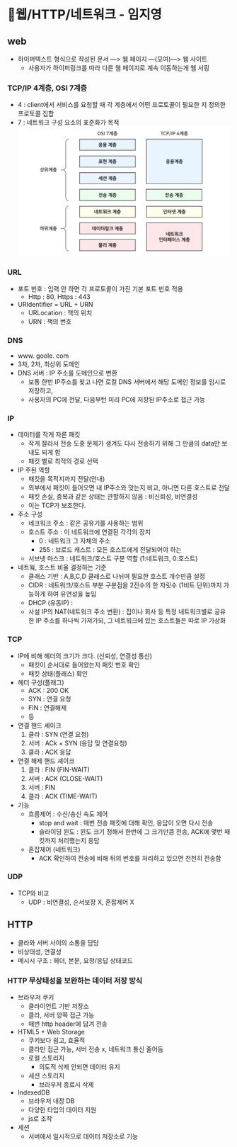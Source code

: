 # 📒웹/HTTP/네트워크 - 임지영

## web
- 하이퍼텍스트 형식으로 작성된 문서 —> 웹  페이지 —(모여)—> 웹 사이트
    - 사용자가 하이퍼링크를 따라 다른 웹 페이지로 계속 이동하는게 웹 서핑

### TCP/IP 4계층, OSI 7계층
- 4 : client에서 서비스를 요청할 때 각 계층에서 어떤 프로토콜이 필요한 지 정의한 프로토콜 집합
- 7 : 네트워크 구성 요소의 표준화가 목적
![img.png](img.png)

### URL
- 포트 번호 : 입력 안 하면 각 프로토콜이 가진 기본 포트 번호 적용
    - Http : 80, Https : 443
- URIdentifier = URL + URN
    - URLocation : 책의 위치
    - URN : 책의 번호
### DNS
- www. goole. com
- 3차,    2차,    최상위 도메인
- DNS 서버 : IP 주소를 도메인으로 변환
    - 보통 한번 IP주소를 찾고 나면 로컬 DNS 서버에서 해당 도메인 정보를 임시로 저장하고,
    - 사용자의 PC에 전달, 다음부턴 미리 PC에 저장된 IP주소로 접근 가능

### IP
- 데이터를 작게 자른 패킷
    - 작게 잘라서 전송 도중 문제가 생겨도 다시 전송하기 위해 그 만큼의 data만 보내도 되게 함
    - 패킷 별로 최적의 경로 선택
- IP 주된 역할
    - 패킷을 목적지까지 전달(안내)
    - 외부에서 패킷이 들어오면 내 IP주소와 맞는지 비교, 아니면 다른 호스트로 전달
    - 패킷 손실, 중복과 같은 상태는 관할하지 않음 : 비신뢰성, 비연결성
    - 이는 TCP가 보조한다.
- 주소 구성
  - 네크워크 주소 : 같은 공유기를 사용하는 범위
  - 호스트 주소 : 이 네트워크에 연결된 각각의 장치
      - 0 : 네트워크 그 자체의 주소
      - 255 : 브로드 캐스트 : 모든 호스트에게 전달되어야 하는
  - 서브넷 마스크 : 네트워크/호스트 구분 역할 (1:네트워크, 0:호스트) 
- 네트웤, 호스트 비율 결정하는 기준
  - 클래스 기반 : A,B,C,D 클래스로 나뉘며 필요한 호스트 개수만큼 설정
  - CIDR : 네트워크/호스트 부분 구분점을 2진수의 한 자릿수 (1비트 단위)까지 가능하게 하여 유연성을 높임
  - DHCP (유동IP) : 
  - 사설 IP의 NAT(네트워크 주소 변환) : 집이나 회사 등 특정 네트워크별로 공유한 IP 주소를 하나씩 가져가되, 그 네트워크에 있는 호스트들은 따로 IP 가상화 

### TCP
- IP에 비해 헤더의 크기가 크다. (신뢰성, 연결성 통신)
  - 패킷이 순서대로 들어왔는지 패킷 번호 확인
  - 패킷 상태(플래스) 확인
- 헤더 구성(플래그)
  - ACK : 200 OK
  - SYN : 연결 요청
  - FIN : 연결해제 
  - 등 
- 연결 핸드 셰이크
  1. 클라 : SYN (연결 요청)
  2. 서버 : ACk + SYN (응답 및 연결요청)
  3. 클라 : ACK 응답
- 연결 해제 핸드 셰이크
  1. 클라 : FIN (FIN-WAIT)
  2. 서버 : ACK (CLOSE-WAIT)
  3. 서버 : FIN 
  4. 클라 : ACK (TIME-WAIT)
- 기능
  - 흐름제어 : 수신/송신 속도 제어
    - stop and wait : 매번 전송 패킷에 대해 확인, 응답이 오면 다시 전송
    - 슬라이딩 윈도 : 윈도 크기 정해서 한번에 그 크기만큼 전송, ACK에 몇번 패킷까지 처리했는지 응답 
  - 혼잡제어 (네트워크)
    - ACK 확인하여 전송에 비해 뒤의 번호를 처리하고 있으면 천천히 전송함

### UDP
- TCP와 비교
  - UDP : 비연결성, 순서보장 X, 혼잡제어 X

## HTTP
- 클라와 서버 사이의 소통을 담당
- 비상태성, 연결성
- 메시시 구조 : 헤더, 본문, 요청/응답 상태코드

### HTTP 무상태성을 보완하는 데이터 저장 방식
- 브라우저 쿠키
  - 클라이언트 기반 저장소
  - 클라, 서버 양쪽 접근 가능 
  - 매번 http header에 담겨 전송 
- HTML5 + Web Storage 
  - 쿠키보다 쉽고, 효율적 
  - 클라만 접근 가능, 서버 전송 x, 네트워크 통신 줄어듬
  - 로컬 스토리지
    - 의도적 삭제 안되면 데이터 유지
  - 세션 스토리지
    - 브라우저 종료시 삭제 
- IndexedDB 
  - 브라우저 내장 DB
  - 다양한 타입의 데이터 지원
  - js로 조작
- 세션
  - 서버에서 일시적으로 데이터 저장소로 기능 